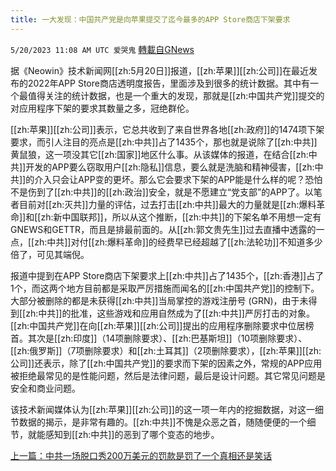 ```yaml
---
title: 一大发现：中国共产党是向苹果提交了迄今最多的APP Store商店下架要求
---
```

`5/20/2023 11:08 AM UTC 爱哭鬼` [轉載自GNews](https://gnews.org/articles/1316613)

据《Neowin》技术新闻网[[zh:5月20日]]报道，[[zh:苹果]][[zh:公司]]在最近发布的2022年APP Store商店透明度报告，里面涉及到很多的统计数据。其中有一个最值得关注的统计数据，也是一个重大的发现，那就是[[zh:中国共产党]]提交的对应用程序下架的要求其数量之多，冠绝群伦。


[[zh:苹果]][[zh:公司]]表示，它总共收到了来自世界各地[[zh:政府]]的1474项下架要求，而引人注目的亮点是[[zh:中共]]占了1435个，那也就是说除了[[zh:中共]]黄鼠狼，这一项没其它[[zh:国家]]地区什么事。从该媒体的报道，在结合[[zh:中共]]开发的APP要么窃取用户[[zh:隐私]]信息，要么就是洗脑和精神侵害，[[zh:中共]]的介入只会让APP变的更坏。那么它会要求下架的APP能是什么样的呢？恐怕不是伤到了[[zh:中共]]的[[zh:政治]]安全，就是不愿建立“党支部”的APP了。以笔者目前对[[zh:灭共]]力量的评估，过去打击[[zh:中共]]最大的力量就是[[zh:爆料革命]]和[[zh:新中国联邦]]，所以从这个推断，[[zh:中共]]的下架名单不用想一定有GNEWS和GETTR，而且是排最前面的。从[[zh:郭文贵先生]]过去直播中透露的一点，[[zh:中共]]对付[[zh:爆料革命]]的经费早已经超越了[[zh:法轮功]]不知道多少倍了，可见其端倪。

报道中提到在APP Store商店下架要求上[[zh:中共]]占了1435个，[[zh:香港]]占了1个，而这两个地方目前都是采取严厉措施而闻名的[[zh:中国共产党]]的控制下。大部分被删除的都是未获得[[zh:中共]]当局掌控的游戏注册号 (GRN)，由于未得到[[zh:中共]]的批准，这些游戏和应用自然成为了[[zh:中共]]严厉打击的对象。[[zh:中国共产党]]在向[[zh:苹果]][[zh:公司]]提出的应用程序删除要求中位居榜首。其次是[[zh:印度]]（14项删除要求）、[[zh:巴基斯坦]]（10项删除要求）、[[zh:俄罗斯]]（7项删除要求）和[[zh:土耳其]]（2项删除要求），[[zh:苹果]][[zh:公司]]还表示，除了[[zh:中国共产党]]的要求而下架的因素之外，常规的APP应用被拒绝最常见的是性能问题，然后是法律问题，最后是设计问题。其它常见问题是安全和商业问题。


该技术新闻媒体认为[[zh:苹果]][[zh:公司]]的这一项一年内的挖掘数据，对这一细节数据的揭示，是非常有趣的。[[zh:中共]]不愧是众恶之首，随随便便的一个细节，就能感知到[[zh:中共]]的恶到了哪个变态的地步。

[上一篇：中共一场脱口秀200万美元的罚款是罚了一个真相还是笑话](https://gnews.org/m/1309995)
